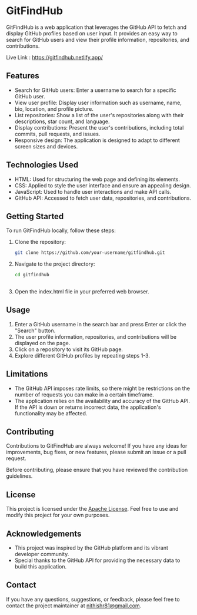 # GitFindHub

GitFindHub is a web application that leverages the GitHub API to fetch and display GitHub profiles based on user input. It provides an easy way to search for GitHub users and view their profile information, repositories, and contributions.

Live Link : https://gitfindhub.netlify.app/

## Features

- Search for GitHub users: Enter a username to search for a specific GitHub user.
- View user profile: Display user information such as username, name, bio, location, and profile picture.
- List repositories: Show a list of the user's repositories along with their descriptions, star count, and language.
- Display contributions: Present the user's contributions, including total commits, pull requests, and issues.
- Responsive design: The application is designed to adapt to different screen sizes and devices.

## Technologies Used

- HTML: Used for structuring the web page and defining its elements.
- CSS: Applied to style the user interface and ensure an appealing design.
- JavaScript: Used to handle user interactions and make API calls.
- GitHub API: Accessed to fetch user data, repositories, and contributions.

## Getting Started

To run GitFindHub locally, follow these steps:

1. Clone the repository:

   ```bash
   git clone https://github.com/your-username/gitfindhub.git
   
2. Navigate to the project directory:
  
    ```bash
    cd gitfindhub
  
    ```
 
3. Open the index.html file in your preferred web browser.

## Usage
1. Enter a GitHub username in the search bar and press Enter or click the "Search" button.
2. The user profile information, repositories, and contributions will be displayed on the page.
3. Click on a repository to visit its GitHub page.
4. Explore different GitHub profiles by repeating steps 1-3.

## Limitations
- The GitHub API imposes rate limits, so there might be restrictions on the number of requests you can make in a certain timeframe.
- The application relies on the availability and accuracy of the GitHub API. If the API is down or returns incorrect data, the application's functionality may be affected.

## Contributing
Contributions to GitFindHub are always welcome! If you have any ideas for improvements, bug fixes, or new features, please submit an issue or a pull request.

Before contributing, please ensure that you have reviewed the contribution guidelines.

## License
This project is licensed under the [Apache License](/LICENSE/). Feel free to use and modify this project for your own purposes.

## Acknowledgements
* This project was inspired by the GitHub platform and its vibrant developer community.
* Special thanks to the GitHub API for providing the necessary data to build this application.

## Contact
If you have any questions, suggestions, or feedback, please feel free to contact the project maintainer at nithishr81@gmail.com.
